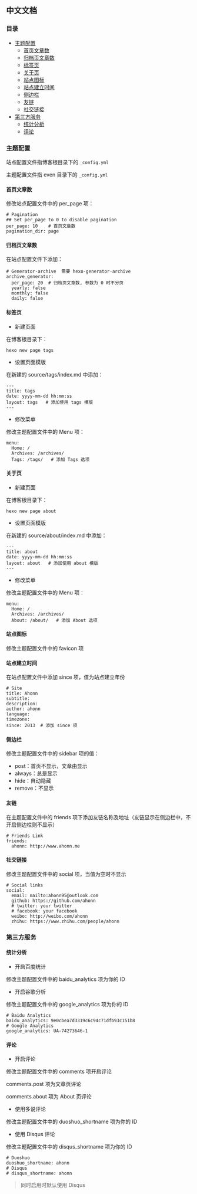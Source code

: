 ## 中文文档

### 目录
- [主题配置](#主题配置)
  + [首页文章数](#首页文章数)
  + [归档页文章数](#归档页文章数)
  + [标签页](#标签页)
  + [关于页](#关于页)
  + [站点图标](#站点图标)
  + [站点建立时间](#站点建立时间)
  + [侧边栏](#侧边栏)
  + [友链](#友链)
  + [社交链接](#社交链接)
- [第三方服务](#第三方服务)
  + [统计分析](#统计分析)
  + [评论](#评论)

### 主题配置
站点配置文件指博客根目录下的 `_config.yml`

主题配置文件指 even 目录下的 `_config.yml`

#### 首页文章数
修改站点配置文件中的 per_page 项：
```
# Pagination
## Set per_page to 0 to disable pagination
per_page: 10    # 首页文章数
pagination_dir: page
```

#### 归档页文章数
在站点配置文件下添加：
```
# Generator-archive  需要 hexo-generator-archive
archive_generator:
  per_page: 20  # 归档页文章数, 参数为 0 时不分页
  yearly: false
  monthly: false
  daily: false
```

#### 标签页
- 新建页面

在博客根目录下：
```
hexo new page tags
```
- 设置页面模版

在新建的 source/tags/index.md 中添加：
```
---
title: tags
date: yyyy-mm-dd hh:mm:ss
layout: tags   # 添加使用 tags 模版
---
```
- 修改菜单

修改主题配置文件中的 Menu 项：
```
menu:
  Home: /
  Archives: /archives/
  Tags: /tags/   # 添加 Tags 选项
```

#### 关于页
- 新建页面

在博客根目录下：
```
hexo new page about
```
- 设置页面模版

在新建的 source/about/index.md 中添加：
```
---
title: about
date: yyyy-mm-dd hh:mm:ss
layout: about   # 添加使用 about 模版
---
```
- 修改菜单

修改主题配置文件中的 Menu 项：
```
menu:
  Home: /
  Archives: /archives/
  About: /about/   # 添加 About 选项
```

#### 站点图标
修改主题配置文件中的 favicon 项

#### 站点建立时间
在站点配置文件中添加 since 项，值为站点建立年份
```
# Site
title: Ahonn
subtitle:
description:
author: ahonn
language:
timezone:
since: 2013  # 添加 since 项
```

#### 侧边栏
修改主题配置文件中的 sidebar 项的值：
- post：首页不显示，文章由显示
- always：总是显示
- hide：自动隐藏
- remove：不显示

#### 友链
在主题配置文件中的 friends 项下添加友链名称及地址（友链显示在侧边栏中，不开启侧边栏则不显示）
```
# Friends Link
friends:
  ahonn: http://www.ahonn.me
```

#### 社交链接
修改主题配置文件中的 social 项，当值为空时不显示
```
# Social links
social:
  email: mailto:ahonn95@outlook.com
  github: https://github.com/ahonn
  # twitter: your twitter
  # facebook: your facebook
  weibo: http://weibo.com/ahonn
  zhihu: https://www.zhihu.com/people/ahonn
```

### 第三方服务
#### 统计分析
- 开启百度统计

修改主题配置文件中的 baidu_analytics 项为你的 ID

- 开启谷歌分析

修改主题配置文件中的 google_analytics 项为你的 ID
```
# Baidu Analytics
baidu_analytics: 9e0cbea7d3319c6c94c71dfb93c151b8
# Google Analytics
google_analytics: UA-74273646-1
```

#### 评论
- 开启评论

修改主题配置文件中的 comments 项开启评论

comments.post 项为文章页评论

comments.about 项为 About 页评论 

- 使用多说评论

修改主题配置文件中的 duoshuo_shortname 项为你的 ID

- 使用 Disqus 评论

修改主题配置文件中的 disqus_shortname 项为你的 ID
```
# Duoshuo
duoshuo_shortname: ahonn
# Disqus
# disqus_shortname: ahonn
```

> 同时启用时默认使用 Disqus
